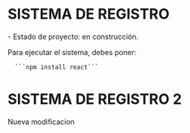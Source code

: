 <h1> SISTEMA DE REGISTRO</h1>
- Estado de proyecto: en construcción.

Para ejecutar el sistema, debes poner:

      ```npm install react```
<h1> SISTEMA DE REGISTRO 2</h1>
Nueva modificacion

